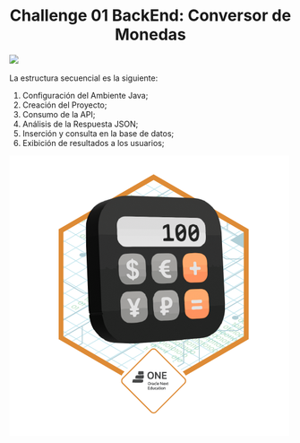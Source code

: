 <h1 align="center"> Challenge 01 BackEnd: Conversor de Monedas </h1>

<img src="https://img.shields.io/badge/STATUS-FINALIZADO-green" display="inline" >

La estructura secuencial es la siguiente:

<ol>
  <li>Configuración del Ambiente Java;</li>
  <li>Creación del Proyecto;</li>
  <li>Consumo de la API;</li>
  <li>Análisis de la Respuesta JSON;</li>
  <li>Inserción y consulta en la base de datos;</li>
  <li>Exibición de resultados a los usuarios;</li>
</ol>

![ (6)](https://github.com/Kmosh/Alura_ChallengeBackend01_Conversor/blob/master/Badge-Conversor.png)
